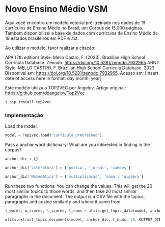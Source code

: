 # Novo Ensino Médio VSM

Aqui você encontra um modelo vetorial pré-treinado nos dados de 19 currículos de Ensino Médio no Brasil, um Corpus de 15.000 páginas. Também disponibilizei a base de dados com currículos de Ensino Médio de 19 estados brasileiros em PDF e .txt. 

Ao utilizar o modelo, favor realizar a citação: 

APA (7th edition) Style: Mello Castro, F. (2023). Brazilian High School Curricula Database. Zenodo. https://doi.org/10.5281/zenodo.7932965
ABNT Style: MELLO CASTRO, F. Brazilian High School Curricula Database. 2023. Disponível em: https://doi.org/10.5281/zenodo.7932965. Acesso em: [Insert date of access here in format: day month. year]


Este modelo utiliza a TOP2VEC por Angelov. Artigo original: https://github.com/ddangelov/Top2Vec

`$ pip install top2vec`


### Implementação　
Load the model. 
```Python
model = Top2Vec.load("curricula_pretrained")
```
Pass a anchor word dictionary: What are you interested in finding in the corpus? 
```Python
anchor_dic = {} 

anchor_dic['Literatura'] = {'poesia', 'jornal', 'camoes'}

anchor_dic['Matemática'] = {'multiplicacao', 'soma', 'algebra'}
```
 Run these two functions: You can change the values: 
 This will get the 20 most similar topics to those words, and then take 20 most similar paragraphs in the document.
 The output is a CSV file with the topics, paragraphs and cosine similarity and where it came from
 
 ```Python
t_words, w_scores, t_scores, t_nums = utils.get_topic_data(model, anchor_dic, 20, negative_keywords=None)

utils.extract_topic_documents(model, anchor_dic, t_nums, 20, OUTPUT_DIR)
```



